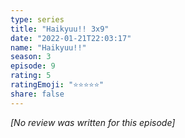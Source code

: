 ```yaml
---
type: series
title: "Haikyuu!! 3x9"
date: "2022-01-21T22:03:17"
name: "Haikyuu!!"
season: 3
episode: 9
rating: 5
ratingEmoji: "⭐️⭐️⭐️⭐️⭐️"
share: false
---
```


*[No review was written for this episode]*
